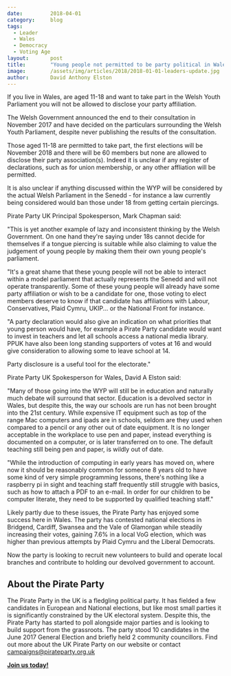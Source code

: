 ```yaml
---
date:         2018-04-01
category:     blog
tags:
  - Leader
  - Wales
  - Democracy
  - Voting Age
layout:       post
title:        "Young people not permitted to be party political in Wales"
image:        /assets/img/articles/2018/2018-01-01-leaders-update.jpg
author:       David Anthony Elston
---
```


If you live in Wales, are aged 11-18 and want to take part in the Welsh Youth Parliament you will not be allowed to disclose your party affiliation.

The Welsh Government announced the end to their consultation in November 2017 and have decided on the particulars surrounding the Welsh Youth Parliament, despite never publishing the results of the consultation.

Those aged 11-18 are permitted to take part, the first elections will be November 2018 and there will be 60 members but none are allowed to disclose their party association(s). Indeed it is unclear if any register of declarations, such as for union membership, or any other affliation will be permitted.

It is also unclear if anything discussed within the WYP will be considered by the actual Welsh Parliament in the Senedd - for instance a law currently being considered would ban those under 18 from getting certain piercings.

Pirate Party UK Principal Spokesperson, Mark Chapman said:

"This is yet another example of lazy and inconsistent thinking by the Welsh Government. On one hand they're saying under 18s cannot decide for themselves if a tongue piercing is suitable while also claiming to value the judgement of young people by making them their own young people's parliament.

"It's a great shame that these young people will not be able to interact within a model parliament that actually represents the Senedd and will not operate transparently. Some of these young people will already have some party affiliation or wish to be a candidate for one, those voting to elect members deserve to know if that candidate has affiliations with Labour, Conservatives, Plaid Cymru, UKIP... or the National Front for instance.

"A party declaration would also give an indication on what priorities that young person would have, for example a Pirate Party candidate would want to invest in teachers and let all schools access a national media library. PPUK have also been long standing supporters of votes at 16 and would give consideration to allowing some to leave school at 14.

Party disclosure is a useful tool for the electorate."

Pirate Party UK Spokesperson for Wales, David A Elston said:

"Many of those going into the WYP will still be in education and naturally much debate will surround that sector. Education is a devolved sector in Wales, but despite this, the way our schools are run has not been brought into the 21st century. While expensive IT equipment such as top of the range Mac computers and ipads are in schools, seldom are they used when compared to a pencil or any other out of date equipment. It is no longer acceptable in the workplace to use pen and paper, instead everything is documented on a computer, or is later transferred on to one. The default teaching still being pen and paper, is wildly out of date.

"While the introduction of computing in early years has moved on, where now it should be reasonably common for someone 8 years old to have some kind of very simple programming lessons, there's nothing like a raspberry pi in sight and teaching staff frequently still struggle with basics, such as how to attach a PDF to an e-mail. In order for our children to be computer literate, they need to be supported by qualified teaching staff."

Likely partly due to these issues, the Pirate Party has enjoyed some success here in Wales. The party has contested national elections in Bridgend, Cardiff, Swansea and the Vale of Glamorgan while steadily increasing their votes, gaining 7.6% in a local VoG election, which was higher than previous attempts by Plaid Cymru and the Liberal Democrats.

Now the party is looking to recruit new volunteers to build and operate local branches and contribute to holding our devolved government to account.

## About the Pirate Party ##

The Pirate Party in the UK is a fledgling political party. It has fielded a few candidates in European and National elections, but like most small parties it is significantly constrained by the UK electoral system. Despite this, the Pirate Party has started to poll alongside major parties and is looking to build support from the grassroots. The party stood 10 candidates in the June 2017 General Election and briefly held 2 community councillors.
Find out more about the UK Pirate Party on our website or contact campaigns@pirateparty.org.uk

[**Join us today!**](https://www.pirateparty.org.uk/join-us)
